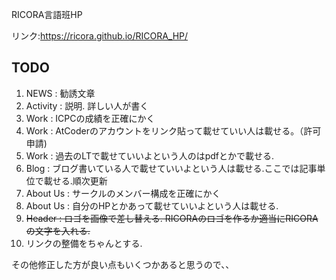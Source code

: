 RICORA言語班HP

リンク:https://ricora.github.io/RICORA_HP/

## TODO

1. NEWS : 勧誘文章
2. Activity : 説明. 詳しい人が書く
3. Work : ICPCの成績を正確にかく
4. Work : AtCoderのアカウントをリンク貼って載せていい人は載せる。（許可申請)
5. Work : 過去のLTで載せていいよという人のはpdfとかで載せる.
6. Blog : ブログ書いている人で載せていいよという人は載せる.ここでは記事単位で載せる.順次更新
7. About Us : サークルのメンバー構成を正確にかく
8. About Us : 自分のHPとかあって載せていいよという人は載せる.
9. ~~Header : ロゴを画像で差し替える. RICORAのロゴを作るか適当にRICORAの文字を入れる.~~
10. リンクの整備をちゃんとする.

その他修正した方が良い点もいくつかあると思うので、、